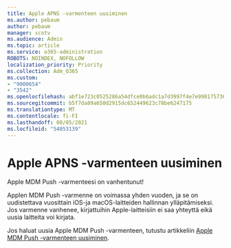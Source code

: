 ```yaml
---
title: Apple APNS -varmenteen uusiminen
ms.author: pebaum
author: pebaum
manager: scotv
ms.audience: Admin
ms.topic: article
ms.service: o365-administration
ROBOTS: NOINDEX, NOFOLLOW
localization_priority: Priority
ms.collection: Adm_O365
ms.custom:
- "9000654"
- "3542"
ms.openlocfilehash: abf1e723c0525286a54dfce0b6adc1a7d3997f4e7e99817573633f797ccf5d4e
ms.sourcegitcommit: b5f7da89a650d2915dc652449623c78be6247175
ms.translationtype: MT
ms.contentlocale: fi-FI
ms.lasthandoff: 08/05/2021
ms.locfileid: "54053139"
---
```

# <a name="renew-apple-apns-certificate"></a>Apple APNS -varmenteen uusiminen

Apple MDM Push -varmenteesi on vanhentunut!

Applen MDM Push -varmenne on voimassa yhden vuoden, ja se on uudistettava vuosittain iOS-ja macOS-laitteiden hallinnan ylläpitämiseksi. Jos varmenne vanhenee, kirjattuihin Apple-laitteisiin ei saa yhteyttä eikä uusia laitteita voi kirjata.

Jos haluat uusia Apple MDM Push -varmenteen, tutustu artikkeliin [Apple MDM Push -varmenteen uusiminen](https://docs.microsoft.com/intune/enrollment/apple-mdm-push-certificate-get#renew-apple-mdm-push-certificate).
